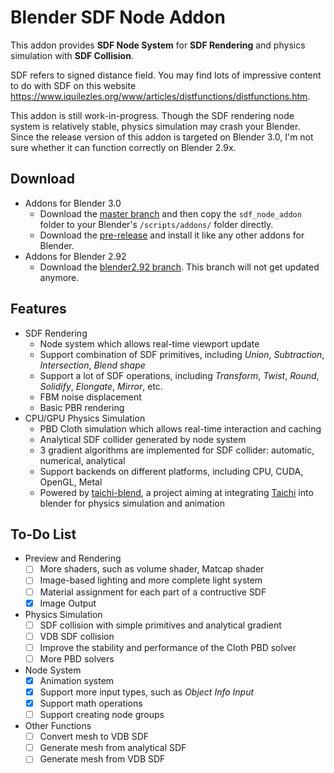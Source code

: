 # Blender SDF Node Addon
This addon provides **SDF Node System** for **SDF Rendering** and physics simulation with **SDF Collision**. 

SDF refers to signed distance field. You may find lots of impressive content to do with SDF on this website https://www.iquilezles.org/www/articles/distfunctions/distfunctions.htm.


This addon is still work-in-progress. Though the SDF rendering node system is relatively stable, physics simulation may crash your Blender. Since the release version of this addon is targeted on Blender 3.0, I'm not sure whether it can function correctly on Blender 2.9x.

## Download
- Addons for Blender 3.0
  - Download the [master branch](https://github.com/hooyuser/blender_sdf_node_addon/archive/refs/heads/master.zip) and then copy the `sdf_node_addon` folder to your Blender's `/scripts/addons/` folder directly.
  - Download the [pre-release](https://github.com/hooyuser/blender_sdf_node_addon/releases/download/0.0.3/sdf_node_addon_beta_0.0.3.zip) and install it like any other addons for Blender.
- Addons for Blender 2.92
  - Download the [blender2.92 branch](https://github.com/hooyuser/blender_sdf_node_addon/archive/refs/heads/blender2.92.zip). This branch will not get updated anymore.

## Features
- SDF Rendering
  - Node system which allows real-time viewport update
  - Support combination of SDF primitives, including *Union*, *Subtraction*, *Intersection*, *Blend shape*
  - Support a lot of SDF operations, including *Transform*, *Twist*, *Round*, *Solidify*, *Elongate*, *Mirror*, etc.
  - FBM noise displacement
  - Basic PBR rendering
- CPU/GPU Physics Simulation
  - PBD Cloth simulation which allows real-time interaction and caching
  - Analytical SDF collider generated by node system
  - 3 gradient algorithms are implemented for SDF collider: automatic, numerical, analytical
  - Support backends on different platforms, including CPU, CUDA, OpenGL, Metal
  - Powered by [taichi-blend](https://github.com/taichi-dev/taichi_blend), a project aiming at integrating [Taichi](https://github.com/taichi-dev/taichi) into blender for physics simulation and animation

## To-Do List
* Preview and Rendering
  - [ ] More shaders, such as volume shader, Matcap shader
  - [ ] Image-based lighting and more complete light system
  - [ ] Material assignment for each part of a contructive SDF
  - [x] Image Output
* Physics Simulation
  - [ ] SDF collision with simple primitives and analytical gradient
  - [ ] VDB SDF collision
  - [ ] Improve the stability and performance of the Cloth PBD solver
  - [ ] More PBD solvers
* Node System
  - [x] Animation system
  - [x] Support more input types, such as *Object Info Input*
  - [x] Support math operations
  - [ ] Support creating node groups
* Other Functions
  - [ ] Convert mesh to VDB SDF
  - [ ] Generate mesh from analytical SDF
  - [ ] Generate mesh from VDB SDF

